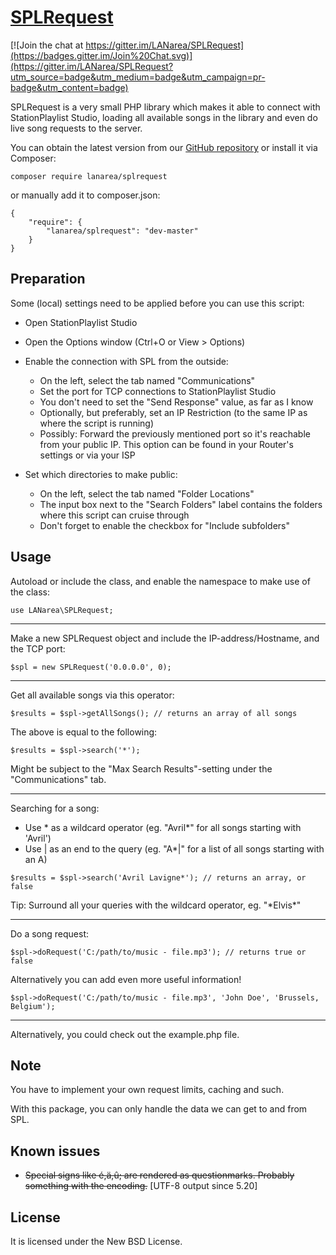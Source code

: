 [SPLRequest](https://github.com/LANarea/SPLRequest)
================================

[![Join the chat at https://gitter.im/LANarea/SPLRequest](https://badges.gitter.im/Join%20Chat.svg)](https://gitter.im/LANarea/SPLRequest?utm_source=badge&utm_medium=badge&utm_campaign=pr-badge&utm_content=badge)

SPLRequest is a very small PHP library which makes it able to connect
with StationPlaylist Studio, loading all available songs in the library
and even do live song requests to the server.
 
You can obtain the latest version from our [GitHub repository](https://github.com/LANarea/SPLRequest)
or install it via Composer:

	composer require lanarea/splrequest

or manually add it to composer.json:

```
{
    "require": {
        "lanarea/splrequest": "dev-master"
    }
}
```

	
Preparation
-----------
	
Some (local) settings need to be applied before you can use this script:

* Open StationPlaylist Studio
* Open the Options window (Ctrl+O or View > Options)

* Enable the connection with SPL from the outside:
	* On the left, select the tab named "Communications"
	* Set the port for TCP connections to StationPlaylist Studio
	* You don't need to set the "Send Response" value, as far as I know
	* Optionally, but preferably, set an IP Restriction (to the same IP as where the script is running)
	* Possibly: Forward the previously mentioned port so it's reachable from your public IP. This option can be found in your Router's settings or via your ISP

* Set which directories to make public:
	* On the left, select the tab named "Folder Locations"
	* The input box next to the "Search Folders" label contains the folders where this script can cruise through
	* Don't forget to enable the checkbox for "Include subfolders"


Usage
-----

Autoload or include the class, and enable the namespace to make use of the class:
```
use LANarea\SPLRequest;
```

---

Make a new SPLRequest object and include the IP-address/Hostname, and the TCP port:
```
$spl = new SPLRequest('0.0.0.0', 0);
```

---

Get all available songs via this operator:

```
$results = $spl->getAllSongs(); // returns an array of all songs
```
The above is equal to the following:
```
$results = $spl->search('*');
```
Might be subject to the "Max Search Results"-setting under the "Communications" tab.

---

Searching for a song:
- Use * as a wildcard operator (eg. "Avril*" for all songs starting with 'Avril')
- Use | as an end to the query (eg. "A*|" for a list of all songs starting with an A)
```
$results = $spl->search('Avril Lavigne*'); // returns an array, or false
```
Tip: Surround all your queries with the wildcard operator, eg. "\*Elvis\*"

---

Do a song request:
```
$spl->doRequest('C:/path/to/music - file.mp3'); // returns true or false
```
Alternatively you can add even more useful information!
```
$spl->doRequest('C:/path/to/music - file.mp3', 'John Doe', 'Brussels, Belgium');
```

---

Alternatively, you could check out the example.php file.

Note
-----

You have to implement your own request limits, caching and such.

With this package, you can only handle the data we can get to and from SPL.

Known issues
------------

* ~~Special signs like é,ä,û; are rendered as questionmarks. Probably something with the encoding.~~ [UTF-8 output since 5.20]


License
-------
It is licensed under the New BSD License.
